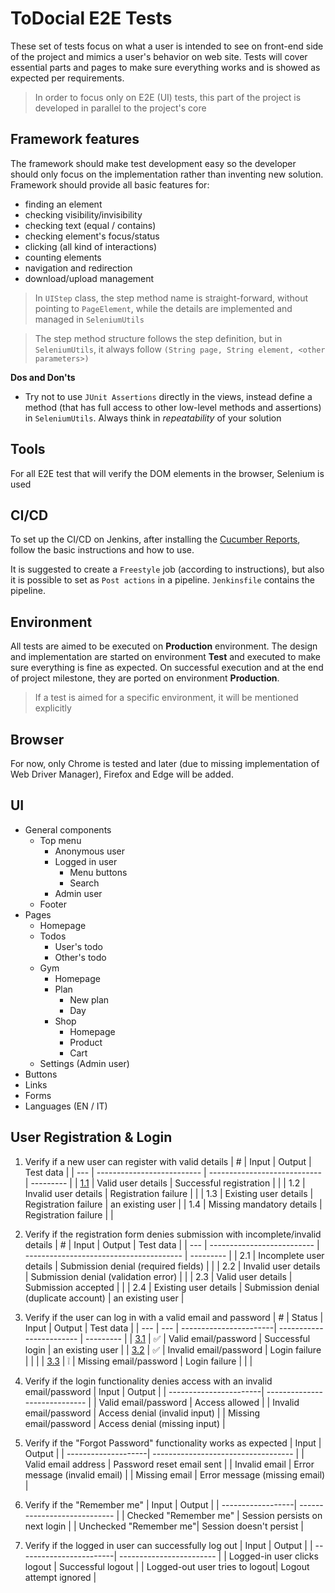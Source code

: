 # ToDocial E2E Tests
These set of tests focus on what a user is intended to see on front-end side of the project and mimics a user's behavior on web site. Tests will cover essential parts and pages to make sure everything works and is showed as expected per requirements.

> In order to focus only on E2E (UI) tests, this part of the project is developed in parallel to the project's core

## Framework features
The framework should make test development easy so the developer should only focus on the implementation rather than inventing new solution. Framework should provide all basic features for:
- finding an element
- checking visibility/invisibility
- checking text (equal / contains)
- checking element's focus/status
- clicking (all kind of interactions)
- counting elements
- navigation and redirection
- download/upload management

> In `UIStep` class, the step method name is straight-forward, without pointing to `PageElement`, while the details are implemented and managed in `SeleniumUtils`

> The step method structure follows the step definition, but in `SeleniumUtils`, it always follow `(String page, String element, <other parameters>)`

**Dos and Don'ts**
- Try not to use `JUnit Assertions` directly in the views, instead define a method (that has full access to other low-level methods and assertions) in `SeleniumUtils`. Always think in *repeatability* of your solution


## Tools
For all E2E test that will verify the DOM elements in the browser, Selenium is used

## CI/CD
To set up the CI/CD on Jenkins, after installing the [Cucumber Reports](https://plugins.jenkins.io/cucumber-reports/), follow the basic instructions and how to use.  

It is suggested to create a `Freestyle` job (according to instructions), but also it is possible to set as `Post actions` in a pipeline. `Jenkinsfile` contains the pipeline.

## Environment
All tests are aimed to be executed on **Production** environment. The design and implementation are started on environment **Test** and executed to make sure everything is fine as expected. On successful execution and at the end of project milestone, they are ported on environment **Production**.

> If a test is aimed for a specific environment, it will be mentioned explicitly

## Browser
For now, only Chrome is tested and later (due to missing implementation of Web Driver Manager), Firefox and Edge will be added.

## UI
- General components
    - Top menu
        - Anonymous user
        - Logged in user
            - Menu buttons
            - Search
        - Admin user
    - Footer
- Pages
    - Homepage
    - Todos
        - User's todo
        - Other's todo
    - Gym
        - Homepage
        - Plan
            - New plan
            - Day
        - Shop
            - Homepage
            - Product
            - Cart
    - Settings (Admin user)
- Buttons
- Links
- Forms
- Languages (EN / IT)


## User Registration & Login
1. Verify if a new user can register with valid details
    | #  | Input                      | Output                       | Test data |
    | --- | -------------------------- | ---------------------------- | --------- |
    | [1.1](doc/1.1.md) | Valid user details         | Successful registration      |           |
    | 1.2 | Invalid user details       | Registration failure         |           | 
    | 1.3 | Existing user details      | Registration failure         | an existing user |
    | 1.4 | Missing mandatory details  | Registration failure         |           |

2. Verify if the registration form denies submission with incomplete/invalid details
    | #  |  Input                     | Output                                  | Test data |
    | --- |  -------------------------- | --------------------------------------- | --------- |
    | 2.1 | Incomplete user details    | Submission denial (required fields)     |           |
    | 2.2 | Invalid user details       | Submission denial (validation error)    |           | 
    | 2.3 | Valid user details         | Submission accepted                    | |
    | 2.4 | Existing user details      | Submission denial (duplicate account)  | an existing user  |

3. Verify if the user can log in with a valid email and password
    | #  | Status | Input                  | Output                   | Test data |
    | --- | --- | -----------------------| ------------------------ | --------- |
    | [3.1](doc/3.1.md) | ✅ | Valid email/password   | Successful login         | an existing user |
    | [3.2](doc/3.2.md) | ✅ | Invalid email/password | Login failure            |           |  |
    | [3.3](doc/3.3.md) | ❕  | Missing email/password | Login failure            | | |

4. Verify if the login functionality denies access with an invalid email/password
    | Input                  | Output                        |
    | -----------------------| ----------------------------- |
    | Valid email/password   | Access allowed                |
    | Invalid email/password | Access denial (invalid input) |
    | Missing email/password | Access denial (missing input) |

5. Verify if the "Forgot Password" functionality works as expected
    | Input               | Output                              |
    | --------------------| ----------------------------------- |
    | Valid email address | Password reset email sent           |
    | Invalid email       | Error message (invalid email)       |
    | Missing email       | Error message (missing email)       |

6. Verify if the "Remember me" 
    | Input             | Output                       |
    | ------------------| ---------------------------- |
    | Checked "Remember me"  | Session persists on next login |
    | Unchecked "Remember me"| Session doesn't persist        |

7. Verify if the logged in user can successfully log out
    | Input                   | Output                   |
    | ------------------------| ------------------------ |
    | Logged-in user clicks logout | Successful logout   |
    | Logged-out user tries to logout| Logout attempt ignored |

